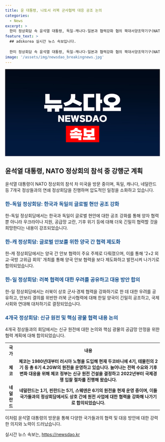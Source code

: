 ```yaml
---
title: 윤 대통령, 나토서 러북 군사협력 대응 공조 논의
categories:
  - News
excerpt: >
  한미 정상회담 속 윤석열 대통령, 독일-캐나다-일본과 협력강화 협의 북대서양조약기구(NATO) 정상회의 참석 중인 윤석열 대통령은 독일, 캐나다, 네덜란드 등 7개국 정상들과 연쇄 정상회담을 열었고, 러북의 군사 협력에 대한 대응책과 원전건설, 반도체·핵심 광물 협력 등을 논의함. 윤 대통령은 강화된 군사·경제 협력에 대한 엄중한 우려를 표명하며 국제사회와의 연대를 강조하고, 다양한 국가들과의 협력을 통해 안보와 에너지 분야에서의 협력을 강화하기로 했다.
feature_text: >
  ## adskorea 실시간 뉴스 속보입니다.

  한미 정상회담 속 윤석열 대통령, 독일-캐나다-일본과 협력강화 협의 북대서양조약기구(NATO) 정상회의 참석 중인 윤석열 대통령은 독일, 캐나다, 네덜란드 등 7개국 정상들과 연쇄 정상회담을 열었고, 러북의 군사 협력에 대한 대응책과 원전건설, 반도체·핵심 광물 협력 등을 논의함. 윤 대통령은 강화된 군사·경제 협력에 대한 엄중한 우려를 표명하며 국제사회와의 연대를 강조하고, 다양한 국가들과의 협력을 통해 안보와 에너지 분야에서의 협력을 강화하기로 했다.
image: '/assets/img/newsdao_breakingnews.jpg'
---
```


<p><img src="/assets/img/newsdao_breakingnews.jpg" alt="adskorea 속보" /></p>

<h2 data-ke-size="size26">윤석열 대통령, NATO 정상회의 참석 중 강행군 계획</h2>

<p data-ke-size="size16">윤석열 대통령이 NATO 정상회의 참석 차 미국을 방문 중이며, 독일, 캐나다, 네덜란드 등 7개국 정상들과의 연쇄 정상회담을 진행하며 압도적인 일정을 소화하고 있습니다.</p>

<h3><b><span style="color: #1a5490;">한-독일 정상회담: 한국과 독일의 글로벌 현안 공조 강화</span></b></h3>

<p data-ke-size="size16">한-독일 정상회담에서는 한국과 독일이 글로벌 현안에 대한 공조 강화를 통해 양자 협력 뿐 아니라 우크라이나 지원, 공급망 교란, 기후 위기 등에 대해 더욱 긴밀히 협력할 것을 희망한다는 내용이 강조되었습니다.</p>

<h3><b><span style="color: #1a5490;">한-캐 정상회담: 글로벌 안보를 위한 양국 간 협력 제도화</span></b></h3>

<p data-ke-size="size16">한-캐 정상회담에서는 양국 간 안보 협력이 주요 주제로 다뤄졌으며, 이를 통해 '2+2 외교·국방 고위급 회의' 개최를 통해 양국 안보 협력을 보다 제도화하고 발전시켜 나가기로 합의되었습니다.</p>

<h3><b><span style="color: #1a5490;">한-일 정상회담: 러북 협력에 대한 우려를 공유하고 대응 방안 합의</span></b></h3>

<p data-ke-size="size16">한-일 정상회담에서는 러북이 상호 군사·경제 협력을 강화하기로 한 데 대한 우려를 공유하고, 안보리 결의를 위반한 러북 군사협력에 대해 한일 양국이 긴밀히 공조하고, 국제사회와 연대해 대처하기로 결정되었습니다.</p>

<h3><b><span style="color: #1a5490;">4개국 정상회담: 신규 원전 및 핵심 광물 협력 내용 논의</span></b></h3>

<p data-ke-size="size16">4개국 정상들과의 회담에서는 신규 원전에 대한 논의와 핵심 광물의 공급망 안정을 위한 협력 계획에 대해 합의되었습니다.</p>

<table>
    <tr>
        <th>국가</th>
        <th>내용</th>
    </tr>
    <tr>
        <td style="text-align: center; height: 17px;"><b>체코</b></td>
        <td style="text-align: center; height: 17px;"><b>체코는 1980년대부터 러시아 노형을 도입해 현재 두코바니에 4기, 테물린의 2기 등 총 6기 4.2GW의 원전을 운영하고 있습니다. 늘어나는 전력 수요와 기후변화 대응을 위해 체코 정부는 신규 원전 건설을 결정하고 2022년부터 국제경쟁 입찰 절차를 진행해 왔습니다.</b></td>
    </tr>
    <tr>
        <td style="text-align: center; height: 17px;"><b>네덜란드</b></td>
        <td style="text-align: center; height: 17px;"><b>네덜란드는 1기, 핀란드는 5기, 스웨덴은 6기의 원전을 현재 운영 중이며, 이들 국가들과의 정상회담에서도 상호 간에 원전 사업에 대한 협력을 강화해 나가기로 합의되었습니다.</b></td>
    </tr>
</table>

<p data-ke-size="size16">이처럼 윤석열 대통령의 방문을 통해 다양한 국가들과의 협력 및 대응 방안에 대한 강력한 의지와 노력이 드러났습니다.</p>
실시간 뉴스 속보는, <a href="https://newsdao.kr" rel="dofollow">https://newsdao.kr</a>


